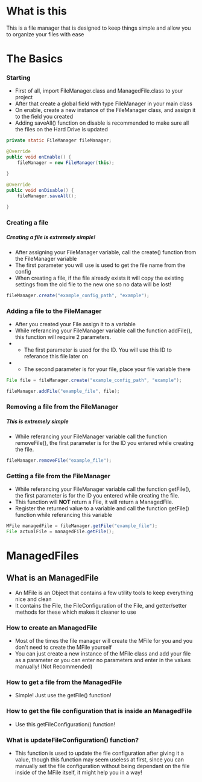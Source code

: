 # What is this
This is a file manager that is designed to keep things simple and allow you to organize your files with ease

# The Basics
### Starting
- First of all, import FileManager.class and ManagedFile.class to your project
- After that create a global field with type FileManager in your main class  
- On enable, create a new instance of the FileManager class, and assign it to the field you created
- Adding saveAll() function on disable is recommended to make sure all the files on the Hard Drive is updated
```java
private static FileManager fileManager;
```
```java
@Override
public void onEnable() {
    fileManager = new FileManager(this);

}
```
```java
@Override
public void onDisable() {
    fileManager.saveAll();
    
}
```

### Creating a file
##### Creating a file is extremely simple!
- After assigning your FileManager variable, call the create() function from the FileManager variable
- The first parameter you will use is used to get the file name from the config
- When creating a file, if the file already exists it will copy the existing settings from the old file to the new one so no data will be lost!
```java
fileManager.create("example_config_path", "example");
```

### Adding a file to the FileManager
- After you created your File assign it to a variable
- While referancing your FileManager variable call the function addFile(), this function will require 2 parameters.
- - The first parameter is used for the ID. You will use this ID to referance this file later on
- - The second parameter is for your file, place your file variable there
```java
File file = fileManager.create("example_config_path", "example");
```
```java
fileManager.addFile("example_file", file);
```

### Removing a file from the FileManager
##### This is extremely simple
- While referancing your FileManager variable call the function removeFile(), the first parameter is for the ID you entered while creating the file.
```java
fileManager.removeFile("example_file");
```

### Getting a file from the FileManager
- While referancing your FileManager variable call the function getFile(), the first parameter is for the ID you entered while creating the file.
- This function will **NOT** return a File, it will return a ManagedFile.
- Register the returned value to a variable and call the function getFile() function while referancing this variable
```java
MFile managedFile = fileManager.getFile("example_file");
File actualFile = managedFile.getFile();
```

# ManagedFiles

## What is an ManagedFile
- An MFile is an Object that contains a few utility tools to keep everything nice and clean
- It contains the File, the FileConfiguration of the File, and getter/setter methods for these which makes it cleaner to use

### How to create an ManagedFile
- Most of the times the file manager will create the MFile for you and you don't need to create the MFile yourself
- You can just create a new instance of the MFile class and add your file as a parameter or you can enter no parameters and enter in the values manually! (Not Recommended)

### How to get a file from the ManagedFile
- Simple! Just use the getFile() function!

### How to get the file configuration that is inside an ManagedFile
- Use this getFileConfiguration() function!

### What is updateFileConfiguration() function?
- This function is used to update the file configuration after giving it a value, though this function may seem useless at first, since you can manually set the file configuration without being dependant on the file inside of the MFile itself, it might help you in a way!

